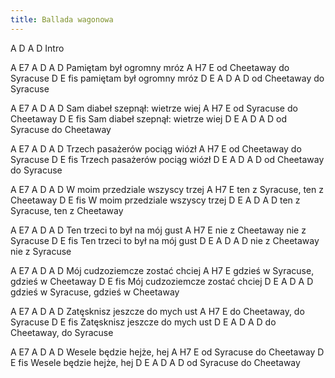 ```yaml
---
title: Ballada wagonowa
---
```


<div class="music">

A D A D
Intro

A E7 A D A D
Pamiętam był ogromny mróz
A H7 E
od Cheetaway do Syracuse
D E fis
pamiętam był ogromny mróz
D E A D A D
od Cheetaway do Syracuse

A E7 A D A D
Sam diabeł szepnął: wietrze wiej
A H7 E
od Syracuse do Cheetaway
D E fis
Sam diabeł szepnął: wietrze wiej
D E A D A D
od Syracuse do Cheetaway

A E7 A D A D
Trzech pasażerów pociąg wiózł
A H7 E
od Cheetaway do Syracuse
D E fis
Trzech pasażerów pociąg wiózł
D E A D A D
od Cheetaway do Syracuse

A E7 A D A D
W moim przedziale wszyscy trzej
A H7 E
ten z Syracuse, ten z Cheetaway
D E fis
W moim przedziale wszyscy trzej
D E A D A D
ten z Syracuse, ten z Cheetaway

A E7 A D A D
Ten trzeci to był na mój gust
A H7 E
nie z Cheetaway nie z Syracuse
D E fis
Ten trzeci to był na mój gust
D E A D A D
nie z Cheetaway nie z Syracuse

A E7 A D A D
Mój cudzoziemcze zostać chciej
A H7 E
gdzieś w Syracuse, gdzieś w Cheetaway
D E fis
Mój cudzoziemcze zostać chciej
D E A D A D
gdzieś w Syracuse, gdzieś w Cheetaway

A E7 A D A D
Zatęsknisz jeszcze do mych ust
A H7 E
do Cheetaway, do Syracuse
D E fis
Zatęsknisz jeszcze do mych ust
D E A D A D
do Cheetaway, do Syracuse

A E7 A D A D
Wesele będzie hejże, hej
A H7 E
od Syracuse do Cheetaway
D E fis
Wesele będzie hejże, hej
D E A D A D
od Syracuse do Cheetaway

</div>